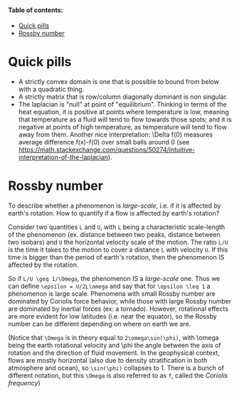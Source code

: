 #### Table of contents:

- [Quick pills](#quick-pills)
- [Rossby number](#rossby-number)

# Quick pills
* A strictly convex domain is one that is possible to bound from below with a quadratic thing.
* A strictly matrix that is row/column diagonally dominant is non singular.
* The laplacian is "null" at point of "equilibrium". Thinking in terms of the heat equation, it is positive at points where temperature is low, meaning that temperature as a fluid will tend to flow towards those spots; and it is negative at points of high temperature, as temperature will tend to flow away from them. Another nice interpretation: \Delta f(0) measures average difference f(x)-f(0) over small balls around 0 (see https://math.stackexchange.com/questions/50274/intuitive-interpretation-of-the-laplacian).

# Rossby number
To describe whether a phenomenon is *large-scale*, i.e. if it is affected by earth's rotation. How to quantify if a flow is affected by earth's rotation?

Consider two quantities `L` and `U`, with `L` being a characteristic scale-length of the phenomenon (ex. distance between two peaks, distance between two isobars) and `U` the horizontal velocity scale of the motion. The ratio `L/U` is the time it takes to the motion to cover a distance `L` with velocity `U`. If this time is bigger than the period of earth's rotation, then the phenomenon IS affected by the rotation. 

So if `L/U \geq 1/\Omega`, the phenomenon IS a *large-scale* one. Thus we can define `\epsilon = U/2L\omega` and say that for `\epsilon \leq 1` a phenomenon is large scale. Phenomena with small Rossby number are dominated by Coriolis force behavior, while those with large Rossby number are dominated by inertial forces (ex: a tornado). However, rotational effects are more evident for low latitudes (i.e. near the equator), so the Rossby number can be different depending on where on earth we are.

(Notice that `\Omega` is in theory equal to `2\omega\sin(\phi)`, with \omega being the earth rotational velocity and \phi the angle between the axis of rotation and the direction of fluid movement. In the geophysical context, flows are mostly horizontal (also due to density stratification in both atmosphere and ocean), so `\sin(\phi)` collapses to 1. There is a bunch of different notation, but this `\Omega` is also referred to as `f`, called the *Coriolis frequency*)
